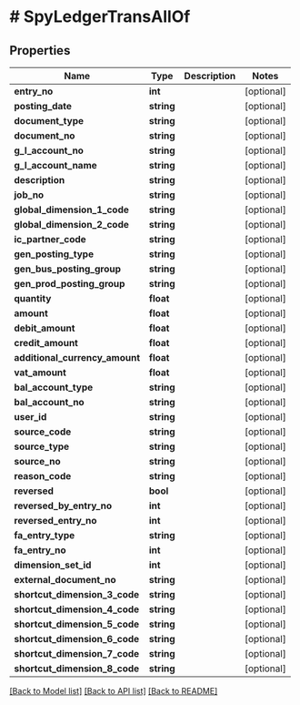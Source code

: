 # # SpyLedgerTransAllOf

## Properties

Name | Type | Description | Notes
------------ | ------------- | ------------- | -------------
**entry_no** | **int** |  | [optional]
**posting_date** | **string** |  | [optional]
**document_type** | **string** |  | [optional]
**document_no** | **string** |  | [optional]
**g_l_account_no** | **string** |  | [optional]
**g_l_account_name** | **string** |  | [optional]
**description** | **string** |  | [optional]
**job_no** | **string** |  | [optional]
**global_dimension_1_code** | **string** |  | [optional]
**global_dimension_2_code** | **string** |  | [optional]
**ic_partner_code** | **string** |  | [optional]
**gen_posting_type** | **string** |  | [optional]
**gen_bus_posting_group** | **string** |  | [optional]
**gen_prod_posting_group** | **string** |  | [optional]
**quantity** | **float** |  | [optional]
**amount** | **float** |  | [optional]
**debit_amount** | **float** |  | [optional]
**credit_amount** | **float** |  | [optional]
**additional_currency_amount** | **float** |  | [optional]
**vat_amount** | **float** |  | [optional]
**bal_account_type** | **string** |  | [optional]
**bal_account_no** | **string** |  | [optional]
**user_id** | **string** |  | [optional]
**source_code** | **string** |  | [optional]
**source_type** | **string** |  | [optional]
**source_no** | **string** |  | [optional]
**reason_code** | **string** |  | [optional]
**reversed** | **bool** |  | [optional]
**reversed_by_entry_no** | **int** |  | [optional]
**reversed_entry_no** | **int** |  | [optional]
**fa_entry_type** | **string** |  | [optional]
**fa_entry_no** | **int** |  | [optional]
**dimension_set_id** | **int** |  | [optional]
**external_document_no** | **string** |  | [optional]
**shortcut_dimension_3_code** | **string** |  | [optional]
**shortcut_dimension_4_code** | **string** |  | [optional]
**shortcut_dimension_5_code** | **string** |  | [optional]
**shortcut_dimension_6_code** | **string** |  | [optional]
**shortcut_dimension_7_code** | **string** |  | [optional]
**shortcut_dimension_8_code** | **string** |  | [optional]

[[Back to Model list]](../../README.md#models) [[Back to API list]](../../README.md#endpoints) [[Back to README]](../../README.md)

